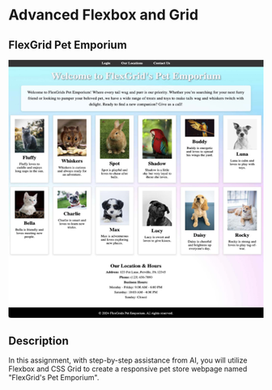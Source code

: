 # Advanced Flexbox and Grid

## FlexGrid Pet Emporium
![Screenshot of the project](assets/images/example.jpg)

## Description
In this assignment, with step-by-step assistance from AI, you will utilize Flexbox and CSS Grid to create a responsive pet store webpage named "FlexGrid's Pet Emporium".